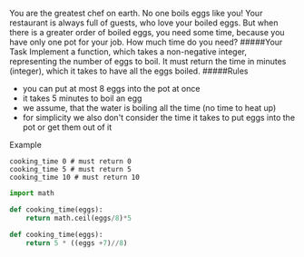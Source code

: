You are the greatest chef on earth. No one boils eggs like you! Your restaurant is always full of guests, who love your boiled eggs. But when there is a greater order of boiled eggs, you need some time, because you have only one pot for your job. How much time do you need?
#####Your Task
Implement a function, which takes a non-negative integer, representing the number of eggs to boil. It must return the time in minutes (integer), which it takes to have all the eggs boiled.
#####Rules
* you can put at most 8 eggs into the pot at once
* it takes 5 minutes to boil an egg
* we assume, that the water is boiling all the time (no time to heat up)
* for simplicity we also don't consider the time it takes to put eggs into the pot or get them out of it

Example
```
cooking_time 0 # must return 0
cooking_time 5 # must return 5
cooking_time 10 # must return 10
```
```python
import math

def cooking_time(eggs):
    return math.ceil(eggs/8)*5
```
```python
def cooking_time(eggs):
    return 5 * ((eggs +7)//8)
```

